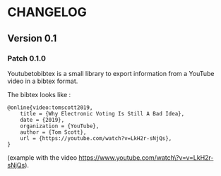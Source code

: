 # CHANGELOG

## Version 0.1

### Patch 0.1.0

Youtubetobibtex is a small library to export information from a YouTube video in a bibtex format.

The bibtex looks like :

```
@online{video:tomscott2019,
    title = {Why Electronic Voting Is Still A Bad Idea},
    date = {2019},
    organization = {YouTube},
    author = {Tom Scott},
    url = {https://youtube.com/watch?v=LkH2r-sNjQs},
}
```

(example with the video https://www.youtube.com/watch\?v=v=LkH2r-sNjQs).